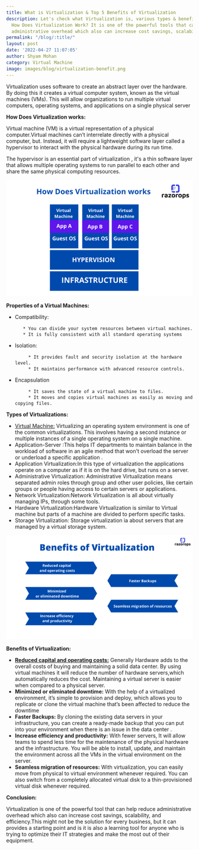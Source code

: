 ```yaml
---
title: What is Virtualization & Top 5 Benefits of Virtualization
description: Let's check what Virtualization is, various types & benefits of Virtualization.
  How Does Virtualization Work? It is one of the powerful tools that can help reduce
  administrative overhead which also can increase cost savings, scalability, and efficiency.
permalink: "/blog/:title/"
layout: post
date: '2022-04-27 11:07:05'
author: Shyam Mohan
category: Virtual Machine
image: images/blog/virtualization-benefit.png
---
```


Virtualization uses software to create an abstract layer over the hardware. By doing this it creates a virtual computer system, known as the  virtual machines (VMs). This will allow organizations to run multiple virtual computers, operating systems, and applications on a single physical server

**How Does Virtualization works:**

Virtual machine (VM) is a virtual representation of a physical computer.Virtual machines can’t interrelate directly with a physical computer, but. Instead, it will require a lightweight software layer called a hypervisor to interact with the physical hardware during its run time.

The hypervisor is an essential part of virtualization , it's a thin software layer that allows multiple operating systems to run parallel to each other and share the same physical computing resources. 


<img src=" /images/blog/virtualization-work.png" alt="vitualization works">



**Properties of a Virtual Machines:**

<ul>
<li>Compatibility:
<pre><code>   * You can divide your system resources between virtual machines.
   * It <span class="hljs-keyword">is</span> fully consistent <span class="hljs-keyword">with</span> <span class="hljs-keyword">all</span> standard operating systems
</code></pre></li>


<li>Isolation:<pre><code>     * It provides fault <span class="hljs-keyword">and</span> security isolation <span class="hljs-keyword">at</span> <span class="hljs-keyword">the</span> hardware level.
     * It maintains performance <span class="hljs-keyword">with</span> advanced resource controls.
</code></pre></li>

	
<li>Encapsulation<pre><code>     * It saves <span class="hljs-keyword">the</span> state <span class="hljs-keyword">of</span> <span class="hljs-keyword">a</span> virtual machine <span class="hljs-built_in">to</span> <span class="hljs-built_in">files</span>.
     * It moves <span class="hljs-keyword">and</span> copies virtual machines <span class="hljs-keyword">as</span> easily <span class="hljs-keyword">as</span> moving <span class="hljs-keyword">and</span> copying <span class="hljs-built_in">files</span>.
</code></pre></li>
</ul>





**Types of Virtualizations:**

* [Virtual Machine:](https://razorops.com/) Virtualizing an operating system environment is one of the common virtualizations. This involves having a second instance or multiple instances of a single  operating system on a single machine.
* Application-Server :This helps IT departments to maintain balance in the workload of software in an agile method that won't overload the server or underload a specific application .
* Application Virtualization:In this type of virtualization the applications operate on a computer as if it is on the hard drive, but runs on a server.
* Administrative Virtualization: Administrative Virtualization means separated admin roles through group and other user policies, like certain groups or people having access to certain servers or applications.
* Network Virtualization:Network Virtualization is all about virtually managing IPs, through some tools.
* Hardware Virtualization:Hardware Virtualization is similar to Virtual machine  but parts of a machine are divided to perform specific tasks.
* Storage Virtualization: Storage virtualization ia about servers that are managed by a virtual storage system.



<img src=" /images/blog/virtualization-benefit.png" alt="vitualization benefit">


**Benefits of Virtualization:**

* [**Reduced capital and operating costs:**](https://razorops.com/) Generally Hardware adds to the overall costs of buying and maintaining a solid data center. By using virtual machines it will reduce the number of hardware servers,which automatically reduces the cost. Maintaining a virtual server is easier when compared to a physical server.
*  **Minimized or eliminated downtime:** With the help of a virtualized environment, it’s simple to provision and deploy, which allows you to replicate or clone the virtual machine that’s been affected to reduce the downtime
*  **Faster Backups:** By cloning the existing  data servers in your infrastructure, you can create a ready-made backup that you can put into your environment when there is an issue in the data center .
*  **Increase efficiency and productivity:**  With fewer servers, It will allow teams to spend less time for the maintenance of the physical hardware and the infrastructure. You will be able to install, update, and maintain the environment across all the VMs in the virtual environment on the server.
*  **Seamless migration of resources:**  With virtualization, you can easily move from physical to virtual environment whenever required.  You can also switch from a completely allocated virtual disk to a thin-provisioned virtual disk whenever required.


**Conclusion:**

Virtualization is one of the powerful tool that can help reduce administrative overhead which also can increase cost savings, scalability, and efficiency.This might not be the solution for every business, but it can provides a starting point and is it is also a  learning tool for anyone who is trying to optimize their IT strategies and make the most out of their equipment.
